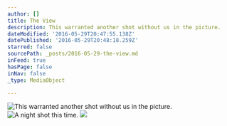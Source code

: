 ```yaml
---
author: []
title: The View
description: This warranted another shot without us in the picture.
dateModified: '2016-05-29T20:47:55.138Z'
datePublished: '2016-05-29T20:48:18.259Z'
starred: false
sourcePath: _posts/2016-05-29-the-view.md
inFeed: true
hasPage: false
inNav: false
_type: MediaObject

---
```

![This warranted another shot without us in the picture.](https://the-grid-user-content.s3-us-west-2.amazonaws.com/e69ffd4f-3495-4527-aa8a-8759297a1332.jpg)
![A night shot this time.](https://s3-us-west-2.amazonaws.com/the-grid-img/p/2c142e4c0b81d14f742dbd68076514dce479b326.jpg)
![](https://s3-us-west-2.amazonaws.com/the-grid-img/p/4769df34204a9bf53155f3fb82a9ff3e387e40da.jpg)